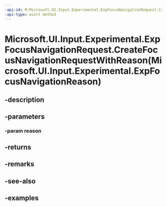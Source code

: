 ```yaml
---
-api-id: M:Microsoft.UI.Input.Experimental.ExpFocusNavigationRequest.CreateFocusNavigationRequestWithReason(Microsoft.UI.Input.Experimental.ExpFocusNavigationReason)
-api-type: winrt method
---
```


# Microsoft.UI.Input.Experimental.ExpFocusNavigationRequest.CreateFocusNavigationRequestWithReason(Microsoft.UI.Input.Experimental.ExpFocusNavigationReason)

<!--
public static Microsoft.UI.Input.Experimental.ExpFocusNavigationRequest CreateFocusNavigationRequestWithReason (Microsoft.UI.Input.Experimental.ExpFocusNavigationReason reason);
-->


## -description

## -parameters

### -param reason

## -returns

## -remarks

## -see-also

## -examples


